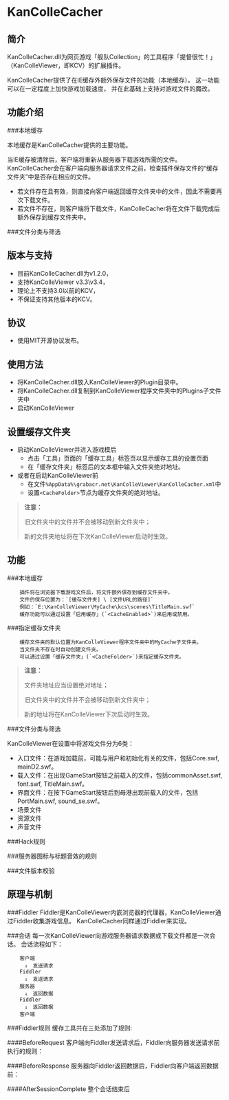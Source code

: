 ﻿KanColleCacher
====================


简介
-----------------------

KanColleCacher.dll为网页游戏「舰队Collection」的工具程序「提督很忙！」（KanColleViewer，即KCV）的扩展插件。

KanColleCacher提供了在IE缓存外额外保存文件的功能（本地缓存）。
这一功能可以在一定程度上加快游戏加载速度，
并在此基础上支持对游戏文件的魔改。




功能介绍
-----------------------

###本地缓存

本地缓存是KanColleCacher提供的主要功能。

当IE缓存被清除后，客户端将重新从服务器下载游戏所需的文件。
KanColleCacher会在客户端向服务器请求文件之前，检查插件保存文件的“缓存文件夹”中是否存在相应的文件。

* 若文件存在且有效，则直接向客户端返回缓存文件夹中的文件，因此不需要再次下载文件。
* 若文件不存在，则客户端将下载文件，KanColleCacher将在文件下载完成后额外保存到缓存文件夹中。


###文件分类与筛选




版本与支持
-----------------------
* 目前KanColleCacher.dll为v1.2.0，
* 支持KanColleViewer v3.3\v3.4，
* 理论上不支持3.0以前的KCV，
* 不保证支持其他版本的KCV。


协议
--------------------
* 使用MIT开源协议发布。




使用方法
--------------------
* 将KanColleCacher.dll放入KanColleViewer的Plugin目录中。
* 将KanColleCacher.dll复制到KanColleViewer程序文件夹中的Plugins子文件夹中
* 启动KanColleViewer






设置缓存文件夹
--------------------
* 启动KanColleViewer并进入游戏模后
    * 点击「工具」页面的「缓存工具」标签页以显示缓存工具的设置页面
	* 在「缓存文件夹」标签后的文本框中输入文件夹绝对地址。
* 或者在启动KanColleViewer前
    * 在文件`%AppData%\grabacr.net\KanColleViewer\KanColleCacher.xml`中
	* 设置`<CacheFolder>`节点为缓存文件夹的绝对地址。

> **注意：**
> 
> 旧文件夹中的文件并不会被移动到新文件夹中；
> 
> 新的文件夹地址将在下次KanColleViewer启动时生效。






功能
--------------------

###本地缓存

        插件将在浏览器下载游戏文件后，将文件额外保存到缓存文件夹中。
        文件的保存位置为：`[缓存文件夹] \ [文件URL的路径]`
        例如：`E:\KanColleViewer\MyCache\kcs\scenes\TitleMain.swf`
        缓存功能可以通过设置「启用缓存」(`<CacheEnabled>`)来启用或禁用。



###指定缓存文件夹

        缓存文件夹的默认位置为KanColleViewer程序文件夹中的MyCache子文件夹。
        当文件夹不存在时自动创建文件夹。
        可以通过设置「缓存文件夹」(`<CacheFolder>`)来指定缓存文件夹。

> **注意：**
> 
> 文件夹地址应当设置绝对地址；
> 
> 旧文件夹中的文件并不会被移动到新文件夹中；
>
> 新的地址将在KanColleViewer下次启动时生效。



###文件分类与筛选

KanColleViewer在设置中将游戏文件分为6类：

* 入口文件：在游戏加载前，可能与用户和初始化有关的文件，包括Core.swf, mainD2.swf。
* 载入文件：在出现GameStart按钮之前载入的文件，包括commonAsset.swf, font.swf, TitleMain.swf。
* 界面文件：在按下GameStart按钮后到母港出现前载入的文件，包括PortMain.swf, sound_se.swf。
* 场景文件
* 资源文件
* 声音文件




###Hack规则
>

###服务器图标与标题音效的规则
>

###文件版本校验
>





原理与机制
-------------------

###Fiddler
		Fiddler是KanColleViewer内嵌浏览器的代理器，KanColleViewer通过Fiddler收集游戏信息。
		KanColleCacher同样通过Fiddler来实现。


###会话
		每一次KanColleViewer向游戏服务器请求数据或下载文件都是一次会话。
		会话流程如下：

		客户端
		　↓　发送请求
		Fiddler
		　↓　发送请求
		服务器
		　↓　返回数据
		Fiddler
		　↓　返回数据
		客户端



###Fiddler规则
缓存工具共在三处添加了规则:

####BeforeRequest
客户端向Fiddler发送请求后，Fiddler向服务器发送请求前执行的规则：


####BeforeResponse
服务器向Fiddler返回数据后，Fiddler向客户端返回数据前：

####AfterSessionComplete
整个会话结束后


